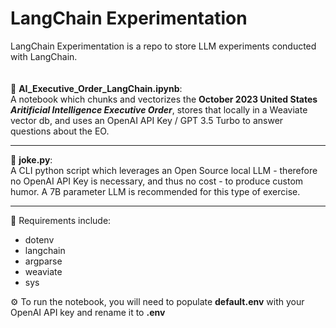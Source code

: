# LangChain Experimentation
LangChain Experimentation is a repo to store LLM experiments conducted with LangChain.
\
\
\
:robot: **AI_Executive_Order_LangChain.ipynb**: \
A notebook which chunks and vectorizes the **October 2023
United States _Aritificial Intelligence Executive Order_**, stores that locally in a Weaviate vector
db, and uses an OpenAI API Key / GPT 3.5 Turbo to answer questions about the EO.

--------

:rofl: **joke.py**: \
A CLI python script which leverages an Open Source local LLM - therefore no OpenAI API Key is necessary, and thus no cost - to produce custom humor.
A 7B parameter LLM is recommended for this type of exercise.

--------

:wrench: Requirements include:
* dotenv
* langchain
* argparse
* weaviate
* sys

:gear: To run the notebook, you will need to populate **default.env** with your OpenAI API key and rename it to **.env**
